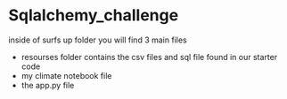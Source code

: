 # Sqlalchemy_challenge
inside of surfs up folder you will find 3 main files
- resourses folder contains the csv files and sql file found in our starter code
- my climate notebook file
- the app.py file

  
